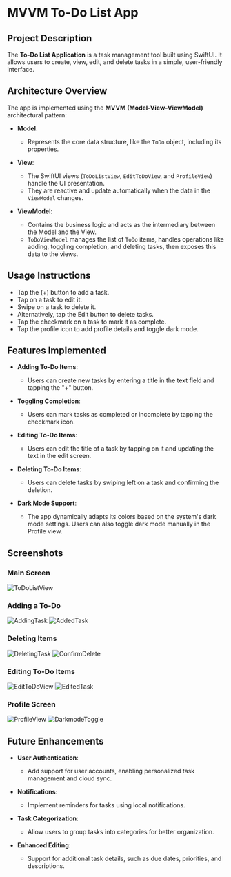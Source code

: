 # MVVM To-Do List App

## Project Description

The **To-Do List Application** is a task management tool built using SwiftUI. It allows users to create, view, edit, and delete tasks in a simple, user-friendly interface.

## Architecture Overview

The app is implemented using the **MVVM (Model-View-ViewModel)** architectural pattern:

- **Model**:
  - Represents the core data structure, like the `ToDo` object, including its properties.

- **View**:
  - The SwiftUI views (`ToDoListView`, `EditToDoView`, and `ProfileView`) handle the UI presentation.
  - They are reactive and update automatically when the data in the `ViewModel` changes.

- **ViewModel**:
  - Contains the business logic and acts as the intermediary between the Model and the View.
  - `ToDoViewModel` manages the list of `ToDo` items, handles operations like adding, toggling completion, and deleting tasks, then exposes this data to the views.

## Usage Instructions
* Tap the (+) button to add a task.
* Tap on a task to edit it.
* Swipe on a task to delete it.
* Alternatively, tap the Edit button to delete tasks.
* Tap the checkmark on a task to mark it as complete.
* Tap the profile icon to add profile details and toggle dark mode.

## Features Implemented

- **Adding To-Do Items**:
  - Users can create new tasks by entering a title in the text field and tapping the "+" button.

- **Toggling Completion**:
  - Users can mark tasks as completed or incomplete by tapping the checkmark icon.

- **Editing To-Do Items**:
  - Users can edit the title of a task by tapping on it and updating the text in the edit screen.

- **Deleting To-Do Items**:
  - Users can delete tasks by swiping left on a task and confirming the deletion.

- **Dark Mode Support**:
  - The app dynamically adapts its colors based on the system's dark mode settings. Users can also toggle dark mode manually in the Profile view.

## Screenshots

### Main Screen
![ToDoListView](screenshots/ToDoListView.png?raw=true "ToDoListView")

### Adding a To-Do
![AddingTask](screenshots/AddingTask.png?raw=true "AddingTask")
![AddedTask](screenshots/AddedTask.png?raw=true "AddedTask")

### Deleting Items
![DeletingTask](screenshots/DeletingTask.png?raw=true "DeletingTask")
![ConfirmDelete](screenshots/ConfirmDelete.png?raw=true "ConfirmDelete")

### Editing To-Do Items
![EditToDoView](screenshots/EditToDoView.png?raw=true "EditToDoView")
![EditedTask](screenshots/EditedTask.png?raw=true "EditedTask")

### Profile Screen
![ProfileView](screenshots/ProfileView.png?raw=true "ProfileView")
![DarkmodeToggle](screenshots/DarkmodeToggle.png?raw=true "DarkmodeToggle")

## Future Enhancements
- **User Authentication**:
  - Add support for user accounts, enabling personalized task management and cloud sync.

- **Notifications**:
  - Implement reminders for tasks using local notifications.

- **Task Categorization**:
  - Allow users to group tasks into categories for better organization.

- **Enhanced Editing**:
  - Support for additional task details, such as due dates, priorities, and descriptions.
